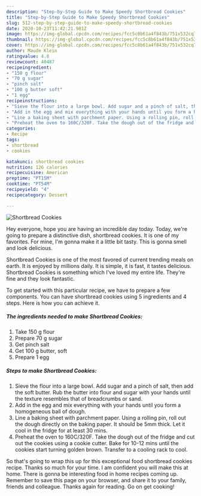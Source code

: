 ```yaml
---
description: "Step-by-Step Guide to Make Speedy Shortbread Cookies"
title: "Step-by-Step Guide to Make Speedy Shortbread Cookies"
slug: 512-step-by-step-guide-to-make-speedy-shortbread-cookies
date: 2020-10-23T11:42:21.981Z
image: https://img-global.cpcdn.com/recipes/fcc5c8b61a4f843b/751x532cq70/shortbread-cookies-recipe-main-photo.jpg
thumbnail: https://img-global.cpcdn.com/recipes/fcc5c8b61a4f843b/751x532cq70/shortbread-cookies-recipe-main-photo.jpg
cover: https://img-global.cpcdn.com/recipes/fcc5c8b61a4f843b/751x532cq70/shortbread-cookies-recipe-main-photo.jpg
author: Maude Klein
ratingvalue: 4.8
reviewcount: 40487
recipeingredient:
- "150 g flour"
- "70 g sugar"
- "pinch salt"
- "100 g butter soft"
- "1 egg"
recipeinstructions:
- "Sieve the flour into a large bowl. Add sugar and a pinch of salt, then add the soft butter. Rub the butter into flour and sugar with your hands until the texture resembles that of breadcrumbs or sand."
- "Add in the egg and mix everything with your hands until you form a homogeneous ball of dough."
- "Line a baking sheet with parchment paper. Using a rolling pin, roll out the dough directly on the baking paper. It should be 5mm thick. Let it cool in the fridge for at least 30 mins."
- "Preheat the oven to 160C/320F. Take the dough out of the fridge and cut out the cookies using a cookie cutter. Bake for 10-12 mins until the cookies start turning golden brown. Transfer to a cooling rack to cool."
categories:
- Recipe
tags:
- shortbread
- cookies

katakunci: shortbread cookies 
nutrition: 126 calories
recipecuisine: American
preptime: "PT15M"
cooktime: "PT54M"
recipeyield: "4"
recipecategory: Dessert

---
```



![Shortbread Cookies](https://img-global.cpcdn.com/recipes/fcc5c8b61a4f843b/751x532cq70/shortbread-cookies-recipe-main-photo.jpg)

Hey everyone, hope you are having an incredible day today. Today, we're going to prepare a distinctive dish, shortbread cookies. It is one of my favorites. For mine, I'm gonna make it a little bit tasty. This is gonna smell and look delicious.



Shortbread Cookies is one of the most favored of current trending meals on earth. It is enjoyed by millions daily. It is simple, it is fast, it tastes delicious. Shortbread Cookies is something which I've loved my entire life. They're fine and they look fantastic.


To get started with this particular recipe, we have to prepare a few components. You can have shortbread cookies using 5 ingredients and 4 steps. Here is how you can achieve it.

<!--inarticleads1-->

##### The ingredients needed to make Shortbread Cookies:

1. Take 150 g flour
1. Prepare 70 g sugar
1. Get pinch salt
1. Get 100 g butter, soft
1. Prepare 1 egg




<!--inarticleads2-->

##### Steps to make Shortbread Cookies:

1. Sieve the flour into a large bowl. Add sugar and a pinch of salt, then add the soft butter. Rub the butter into flour and sugar with your hands until the texture resembles that of breadcrumbs or sand.
1. Add in the egg and mix everything with your hands until you form a homogeneous ball of dough.
1. Line a baking sheet with parchment paper. Using a rolling pin, roll out the dough directly on the baking paper. It should be 5mm thick. Let it cool in the fridge for at least 30 mins.
1. Preheat the oven to 160C/320F. Take the dough out of the fridge and cut out the cookies using a cookie cutter. Bake for 10-12 mins until the cookies start turning golden brown. Transfer to a cooling rack to cool.




So that's going to wrap this up for this exceptional food shortbread cookies recipe. Thanks so much for your time. I am confident you will make this at home. There is gonna be interesting food in home recipes coming up. Remember to save this page on your browser, and share it to your family, friends and colleague. Thanks again for reading. Go on get cooking!
